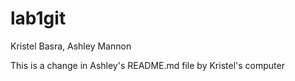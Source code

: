 # lab1git
Kristel Basra, Ashley Mannon

This is a change in Ashley's README.md file by Kristel's computer